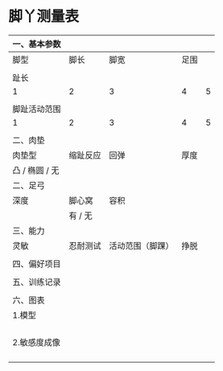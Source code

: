 # 脚丫测量表

| 一、基本参数   |          |                  |      |      |
| -------------- | -------- | ---------------- | ---- | ---- |
| 脚型           | 脚长     | 脚宽             | 足围 |      |
|                |          |                  |      |      |
| 趾长           |          |                  |      |      |
| 1              | 2        | 3                | 4    | 5    |
|                |          |                  |      |      |
| 脚趾活动范围   |          |                  |      |      |
| 1              | 2        | 3                | 4    | 5    |
|                |          |                  |      |      |
| 二、肉垫       |          |                  |      |      |
| 肉垫型         | 缩趾反应 | 回弹             | 厚度 |      |
| 凸 / 椭圆 / 无 |          |                  |      |      |
| 二、足弓       |          |                  |      |      |
| 深度           | 脚心窝   | 容积             |      |      |
|                | 有 / 无  |                  |      |      |
| 三、能力       |          |                  |      |      |
| 灵敏           | 忍耐测试 | 活动范围（脚踝） | 挣脱 |      |
|                |          |                  |      |      |
| 四、偏好项目   |          |                  |      |      |
|                |          |                  |      |      |
| 五、训练记录   |          |                  |      |      |
|                |          |                  |      |      |
| 六、图表       |          |                  |      |      |
| 1.模型         |          |                  |      |      |
|                |          |                  |      |      |
|                |          |                  |      |      |
|                |          |                  |      |      |
|                |          |                  |      |      |
| 2.敏感度成像   |          |                  |      |      |
|                |          |                  |      |      |
|                |          |                  |      |      |
|                |          |                  |      |      |
|                |          |                  |      |      |